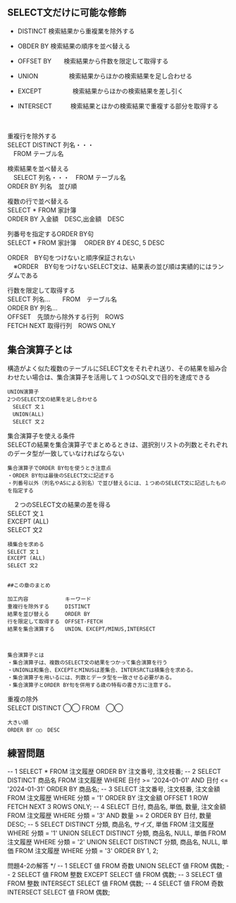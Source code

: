 ##  SELECT文だけに可能な修飾

 -  DISTINCT    検索結果から重複業を除外する
 -  OBDER BY    検索結果の順序を並べ替える
 -  OFFSET BY　　検索結果から件数を限定して取得する
 -  UNION　　　　　検索結果からほかの検索結果を足し合わせる
 -  EXCEPT　　　　　検索結果からほかの検索結果を差し引く
 -  INTERSECT　　　検索結果とほかの検索結果で重複する部分を取得する
  
    
    　　    
     
重複行を除外する  
SELECT DISTINCT 列名・・・  
　FROM テーブル名　　
  
    
検索結果を並べ替える  
　SELECT 列名・・・　FROM テーブル名  
   ORDER BY  列名　並び順
  
複数の行で並べ替える  
SELECT * FROM 家計簿  
ORDER BY 入金額　DESC,出金額　DESC



列番号を指定するORDER BY句  
SELECT * FROM 家計簿
　ORDER BY 4 DESC, 5 DESC
　　　　

ORDER　BY句をつけないと順序保証されない    
　※ORDER　BY句をつけないSELECT文は、結果表の並び順は実績的にはランダムである　　　

  行数を限定して取得する  
  SELECT 列名…　　FROM　テーブル名　  
   ORDER BY 列名…  
   OFFSET　先頭から除外する行列　ROWS  
    FETCH NEXT 取得行列　ROWS ONLY


## 集合演算子とは  
  構造がよく似た複数のテーブルにSELECT文をそれぞれ送り、その結果を組み合わせたい場合は、集合演算子を活用して１つのSQL文で目的を達成できる  
    
    UNION演算子  
    2つのSELECT文の結果を足し合わせる  
    　SELECT 文１  
    　UNION(ALL)  
    　SELECT 文２  
      
  集合演算子を使える条件  
  SELECTの結果を集合演算子でまとめるときは、選択別リストの列数とそれぞれのデータ型が一致していなければならない  
    
    集合演算子でORDER BY句を使うとき注意点  
    ・ORDER BY句は最後のSELECT文に記述する  
    ・列番号以外（列名やASによる別名）で並び替えるには、１つめのSELECT文に記述したものを指定する  
      
  　２つのSELECT文の結果の差を得る  
    SELECT 文１  
    EXCEPT (ALL)  
    SELECT 文2

    積集合を求める
    SELECT 文１  
    EXCEPT (ALL)  
    SELECT 文2
  
    
    ##この章のまとめ  
      
    加工内容　　　　　　　キーワード  
    重複行を除外する　　　DISTINCT    
    結果を並び替える　　　ORDER BY  
    行を限定して取得する　OFFSET-FETCH
    結果を集合演算する　　UNION、EXCEPT/MINUS,INTERSECT  
      
        

    集合演算子とは  
    ・集合演算子は、複数のSELECT文の結果をつかって集合演算を行う  
    ・UNIONは和集合、EXCEPTとMINUSは差集合、INTERSRCTは積集合を求める。  
    ・集合演算子を用いるには、列数とデータ型を一致させる必要がある。  
    ・集合演算子とORDER BY句を併用する歳の特有の書き方に注意する。   
      
  重複の除外  
  SELECT DISTINCT  ◯◯    FROM　◯◯  
    
    大きい順  
    ORDER BY ◯◯　DESC  


## 練習問題  

-- 1
SELECT * FROM 注文履歴 ORDER BY 注文番号, 注文枝番;
-- 2
SELECT DISTINCT 商品名 FROM 注文履歴
 WHERE 日付 >= '2024-01-01' AND 日付 <= '2024-01-31'
 ORDER BY 商品名;
-- 3
SELECT 注文番号, 注文枝番, 注文金額 FROM 注文履歴
 WHERE 分類 = '1' ORDER BY 注文金額
OFFSET 1 ROW FETCH NEXT 3 ROWS ONLY;
-- 4
SELECT 日付, 商品名, 単価, 数量, 注文金額 FROM 注文履歴
 WHERE 分類 = '3' AND 数量 >= 2 ORDER BY 日付, 数量 DESC;
-- 5
SELECT DISTINCT 分類, 商品名, サイズ, 単価
  FROM 注文履歴 WHERE 分類 = '1'
 UNION
SELECT DISTINCT 分類, 商品名, NULL, 単価
  FROM 注文履歴 WHERE 分類 = '2'
 UNION
SELECT DISTINCT 分類, 商品名, NULL, 単価
  FROM 注文履歴 WHERE 分類 = '3'
 ORDER BY 1, 2;


問題4-2の解答 */
-- 1
SELECT 値 FROM 奇数 UNION SELECT 値 FROM 偶数;
-- 2
SELECT 値 FROM 整数 EXCEPT SELECT 値 FROM 偶数;
-- 3
SELECT 値 FROM 整数 INTERSECT SELECT 値 FROM 偶数;
-- 4
SELECT 値 FROM 奇数 INTERSECT SELECT 値 FROM 偶数;

